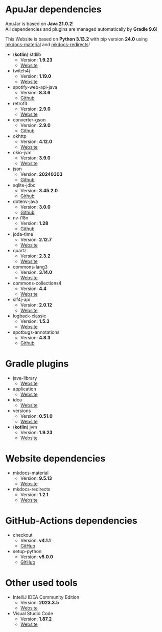 # ApuJar dependencies

ApuJar is based on **Java 21.0.2**!
<br>All dependencies and plugins are managed automatically by **Gradle 9.6**!

This Website is based on **Python 3.13.2** with pip version **24.0** using [mkdocs-material](https://github.com/squidfunk/mkdocs-material) and [mkdocs-redirects](https://github.com/mkdocs/mkdocs-redirects)!

* (**kotlin**) stdlib
    * Version: **1.9.23**
    * [Website](https://kotlinlang.org/api/latest/jvm/stdlib/)
* twitch4j
    * Version: **1.19.0**
    * [Website](https://twitch4j.github.io/)
* spotify-web-api-java
    * Version: **8.3.6**
    * [Github](https://github.com/spotify-web-api-java/spotify-web-api-java)
* retrofit
    * Version: **2.9.0**
    * [Website](https://square.github.io/retrofit/)
* converter-gson
    * Version: **2.9.0**
    * [Github](https://github.com/square/retrofit/tree/trunk/retrofit-converters/gson)
* okhttp
    * Version: **4.12.0**
    * [Website](https://square.github.io/okhttp/)
* okio-jvm
    * Version: **3.9.0**
    * [Website](https://square.github.io/okio/)
* json
    * Version: **20240303**
    * [Github](https://github.com/stleary/JSON-java)
* sqlite-jdbc
    * Version: **3.45.2.0**
    * [Github](https://github.com/xerial/sqlite-jdbc)
* dotenv-java
    * Version: **3.0.0**
    * [Github](https://github.com/cdimascio/dotenv-java)
* nv-i18n
    * Version: **1.28**
    * [Github](https://github.com/TakahikoKawasaki/nv-i18n)
* joda-time
    * Version: **2.12.7**
    * [Website](https://www.joda.org/joda-time)
* quartz
    * Version: **2.3.2**
    * [Website](http://www.quartz-scheduler.org)
* commons-lang3
    * Version: **3.14.0**
    * [Website](https://commons.apache.org/proper/commons-lang/)
* commons-collections4
    * Version: **4.4**
    * [Website](https://commons.apache.org/proper/commons-collections/)
* slf4j-api
    * Version: **2.0.12**
    * [Website](https://slf4j.org/)
* logback-classic
    * Version: **1.5.3**
    * [Website](https://logback.qos.ch/)
* spotbugs-annotations
    * Version: **4.8.3**
    * [Github](https://github.com/spotbugs/spotbugs/tree/master/spotbugs-annotations)

# Gradle plugins

* java-library
    * [Website](https://docs.gradle.org/current/userguide/java_library_plugin.html)
* application
    * [Website](https://docs.gradle.org/current/userguide/application_plugin.html)
* idea
    * [Website](https://docs.gradle.org/current/userguide/idea_plugin.html)
* versions
    * Version: **0.51.0**
    * [Website](https://plugins.gradle.org/plugin/com.github.ben-manes.versions)
* (**kotlin**) jvm
    * Version: **1.9.23**
    * [Website](https://plugins.gradle.org/plugin/org.jetbrains.kotlin.jvm)

# Website dependencies

* mkdocs-material
    * Version: **9.5.13**
    * [Website](https://squidfunk.github.io/mkdocs-material)
* mkdocs-redirects
    * Version: **1.2.1**
    * [Website](https://github.com/mkdocs/mkdocs-redirects)

# GitHub-Actions dependencies

* checkout
    * Version: **v4.1.1**
    * [GitHub](https://github.com/actions/checkout)
* setup-python
    * Version: **v5.0.0**
    * [GitHub](https://github.com/actions/setup-python)

# Other used tools

* IntelliJ IDEA Community Edition
    * Version: **2023.3.5**
    * [Website](https://www.jetbrains.com/de-de/idea)
* Visual Studio Code
    * Version: **1.87.2**
    * [Website](https://code.visualstudio.com/)